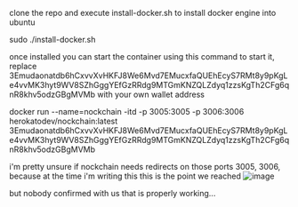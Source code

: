 clone the repo and execute install-docker.sh to install docker engine into ubuntu

sudo ./install-docker.sh

once installed you can start the container using this command to start it,
replace 3Emudaonatdb6hCxvvXvHKFJ8We6Mvd7EMucxfaQUEhEcyS7RMt8y9pKgLe4vvMK3hyt9WV8SZhGggYEfGzRRdg9MTGmKNZQLZdyq1zzsKgTh2CFg6qnR8khv5odzGBgMVMb with your own wallet address

docker run --name=nockchain -itd -p 3005:3005 -p 3006:3006 herokatodev/nockchain:latest 3Emudaonatdb6hCxvvXvHKFJ8We6Mvd7EMucxfaQUEhEcyS7RMt8y9pKgLe4vvMK3hyt9WV8SZhGggYEfGzRRdg9MTGmKNZQLZdyq1zzsKgTh2CFg6qnR8khv5odzGBgMVMb

i'm pretty unsure if nockchain needs redirects on those ports 3005, 3006, because at the time i'm writing this this is the point we reached
![image](https://github.com/user-attachments/assets/0f415a8b-fc98-43c9-94a9-f26544834c57)

but nobody confirmed with us that is properly working...
